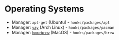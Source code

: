 # Operating Systems


* Manager: `apt-get` (Ubuntu) - `hooks/packages/apt`
* Manager: [`yay`][yay] (Arch Linux) - `hooks/packages/pacman`
* Manager: [`homebrew`][homebrew] (MacOS) - `hooks/packages/brew`


[yay]: https://github.com/Jguer/yay
[homebrew]: http://homebrew.sh
